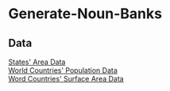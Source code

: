 # Generate-Noun-Banks
## Data
[States' Area Data](https://github.com/jakevdp/data-USstates/blob/master/state-areas.csv)<br>
[World Countries' Population Data](https://data.worldbank.org/indicator/SP.POP.TOTL)<br>
[Word Countries' Surface Area Data](https://data.worldbank.org/indicator/AG.SRF.TOTL.K2)<br>
